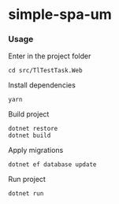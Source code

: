 # simple-spa-um

### Usage

Enter in the project folder
```
cd src/TlTestTask.Web
```
Install dependencies
```
yarn
```
Build project
```
dotnet restore
dotnet build
```
Apply migrations
```
dotnet ef database update
```
Run project
```
dotnet run
```
